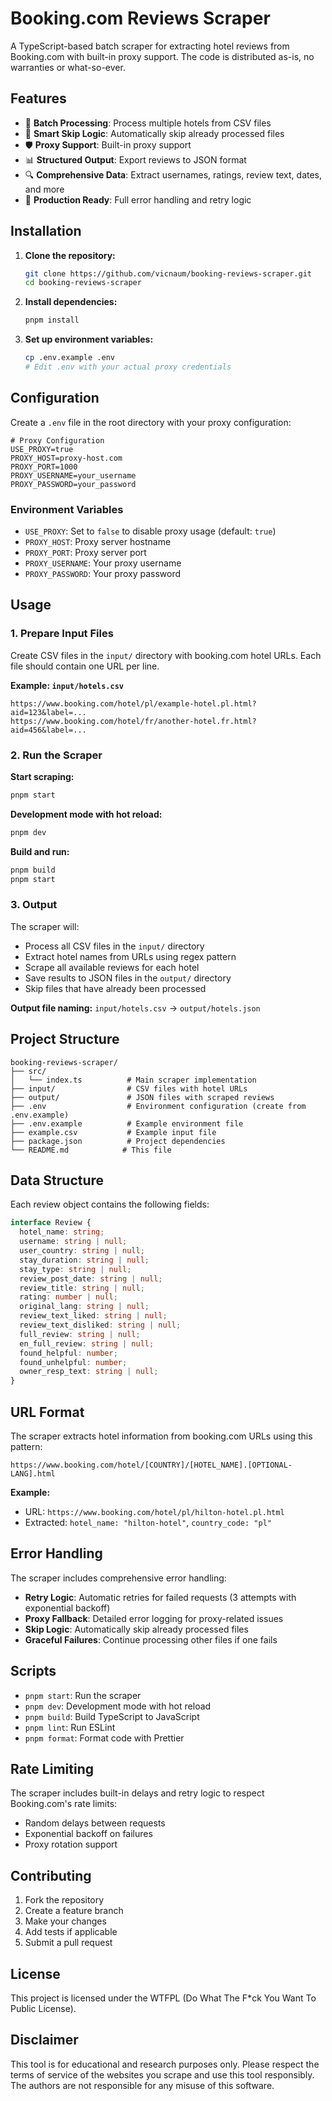 # Booking.com Reviews Scraper

A TypeScript-based batch scraper for extracting hotel reviews from Booking.com with built-in proxy support.
The code is distributed as-is, no warranties or what-so-ever.

## Features

- 🏨 **Batch Processing**: Process multiple hotels from CSV files
- 🔄 **Smart Skip Logic**: Automatically skip already processed files
- 🛡️ **Proxy Support**: Built-in proxy support
- 📊 **Structured Output**: Export reviews to JSON format
- 🔍 **Comprehensive Data**: Extract usernames, ratings, review text, dates, and more
- 🚀 **Production Ready**: Full error handling and retry logic

## Installation

1. **Clone the repository:**
   ```bash
   git clone https://github.com/vicnaum/booking-reviews-scraper.git
   cd booking-reviews-scraper
   ```

2. **Install dependencies:**
   ```bash
   pnpm install
   ```

3. **Set up environment variables:**
   ```bash
   cp .env.example .env
   # Edit .env with your actual proxy credentials
   ```

## Configuration

Create a `.env` file in the root directory with your proxy configuration:

```env
# Proxy Configuration
USE_PROXY=true
PROXY_HOST=proxy-host.com
PROXY_PORT=1000
PROXY_USERNAME=your_username
PROXY_PASSWORD=your_password
```

### Environment Variables

- `USE_PROXY`: Set to `false` to disable proxy usage (default: `true`)
- `PROXY_HOST`: Proxy server hostname
- `PROXY_PORT`: Proxy server port
- `PROXY_USERNAME`: Your proxy username
- `PROXY_PASSWORD`: Your proxy password

## Usage

### 1. Prepare Input Files

Create CSV files in the `input/` directory with booking.com hotel URLs. Each file should contain one URL per line.

**Example: `input/hotels.csv`**
```
https://www.booking.com/hotel/pl/example-hotel.pl.html?aid=123&label=...
https://www.booking.com/hotel/fr/another-hotel.fr.html?aid=456&label=...
```

### 2. Run the Scraper

**Start scraping:**
```bash
pnpm start
```

**Development mode with hot reload:**
```bash
pnpm dev
```

**Build and run:**
```bash
pnpm build
pnpm start
```

### 3. Output

The scraper will:
- Process all CSV files in the `input/` directory
- Extract hotel names from URLs using regex pattern
- Scrape all available reviews for each hotel
- Save results to JSON files in the `output/` directory
- Skip files that have already been processed

**Output file naming:** `input/hotels.csv` → `output/hotels.json`

## Project Structure

```
booking-reviews-scraper/
├── src/
│   └── index.ts          # Main scraper implementation
├── input/                # CSV files with hotel URLs
├── output/               # JSON files with scraped reviews
├── .env                  # Environment configuration (create from .env.example)
├── .env.example          # Example environment file
├── example.csv           # Example input file
├── package.json          # Project dependencies
└── README.md            # This file
```

## Data Structure

Each review object contains the following fields:

```typescript
interface Review {
  hotel_name: string;
  username: string | null;
  user_country: string | null;
  stay_duration: string | null;
  stay_type: string | null;
  review_post_date: string | null;
  review_title: string | null;
  rating: number | null;
  original_lang: string | null;
  review_text_liked: string | null;
  review_text_disliked: string | null;
  full_review: string | null;
  en_full_review: string | null;
  found_helpful: number;
  found_unhelpful: number;
  owner_resp_text: string | null;
}
```

## URL Format

The scraper extracts hotel information from booking.com URLs using this pattern:
```
https://www.booking.com/hotel/[COUNTRY]/[HOTEL_NAME].[OPTIONAL-LANG].html
```

**Example:**
- URL: `https://www.booking.com/hotel/pl/hilton-hotel.pl.html`
- Extracted: `hotel_name: "hilton-hotel"`, `country_code: "pl"`

## Error Handling

The scraper includes comprehensive error handling:
- **Retry Logic**: Automatic retries for failed requests (3 attempts with exponential backoff)
- **Proxy Fallback**: Detailed error logging for proxy-related issues
- **Skip Logic**: Automatically skip already processed files
- **Graceful Failures**: Continue processing other files if one fails

## Scripts

- `pnpm start`: Run the scraper
- `pnpm dev`: Development mode with hot reload
- `pnpm build`: Build TypeScript to JavaScript
- `pnpm lint`: Run ESLint
- `pnpm format`: Format code with Prettier

## Rate Limiting

The scraper includes built-in delays and retry logic to respect Booking.com's rate limits:
- Random delays between requests
- Exponential backoff on failures
- Proxy rotation support

## Contributing

1. Fork the repository
2. Create a feature branch
3. Make your changes
4. Add tests if applicable
5. Submit a pull request

## License

This project is licensed under the WTFPL (Do What The F*ck You Want To Public License).

## Disclaimer

This tool is for educational and research purposes only. Please respect the terms of service of the websites you scrape and use this tool responsibly. The authors are not responsible for any misuse of this software. 